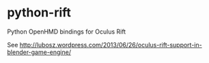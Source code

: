python-rift
===========

Python OpenHMD bindings for Oculus Rift

See http://lubosz.wordpress.com/2013/06/26/oculus-rift-support-in-blender-game-engine/
